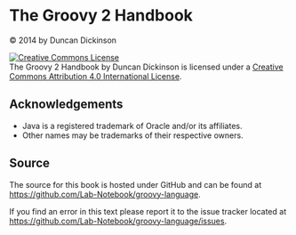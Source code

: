 # The Groovy 2 Handbook

© 2014 by Duncan Dickinson

<a rel="license" href="http://creativecommons.org/licenses/by/4.0/"><img alt="Creative Commons License" style="border-width:0" src="http://i.creativecommons.org/l/by/4.0/88x31.png" /></a><br /><span xmlns:dct="http://purl.org/dc/terms/" href="http://purl.org/dc/dcmitype/Text" property="dct:title" rel="dct:type">The Groovy 2 Handbook</span> by <span xmlns:cc="http://creativecommons.org/ns#" property="cc:attributionName">Duncan Dickinson</span> is licensed under a <a rel="license" href="http://creativecommons.org/licenses/by/4.0/">Creative Commons Attribution 4.0 International License</a>.

## Acknowledgements
-  Java is a registered trademark of Oracle and/or its affiliates. 
-  Other names may be trademarks of their respective owners. 

## Source
The source for this book is hosted under GitHub and can be found at <https://github.com/Lab-Notebook/groovy-language>.

If you find an error in this text please report it to the issue tracker located at <https://github.com/Lab-Notebook/groovy-language/issues>.